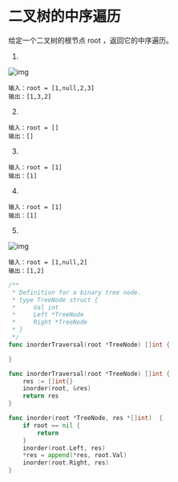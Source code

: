 # 二叉树的中序遍历

给定一个二叉树的根节点 root ，返回它的中序遍历。

1. 

  ![img](https://assets.leetcode.com/uploads/2020/09/15/inorder_1.jpg)

  ```
输入：root = [1,null,2,3]
输出：[1,3,2]
  ```

2. 
  ```
输入：root = []
输出：[]
  ```

3.
  ```
输入：root = [1]
输出：[1]
  ```
4. 
  ```
输入：root = [1]
输出：[1]
  ```
5. 

  ![img](https://assets.leetcode.com/uploads/2020/09/15/inorder_4.jpg)
  ```
输入：root = [1,null,2]
输出：[1,2]
  ```

```go
/**
 * Definition for a binary tree node.
 * type TreeNode struct {
 *     Val int
 *     Left *TreeNode
 *     Right *TreeNode
 * }
 */
func inorderTraversal(root *TreeNode) []int {

}
```

```go
func inorderTraversal(root *TreeNode) []int {
	res := []int{}
	inorder(root, &res)
	return res
}

func inorder(root *TreeNode, res *[]int)  {
	if root == nil {
		return
	}
	inorder(root.Left, res)
	*res = append(*res, root.Val)
	inorder(root.Right, res)
}
```

